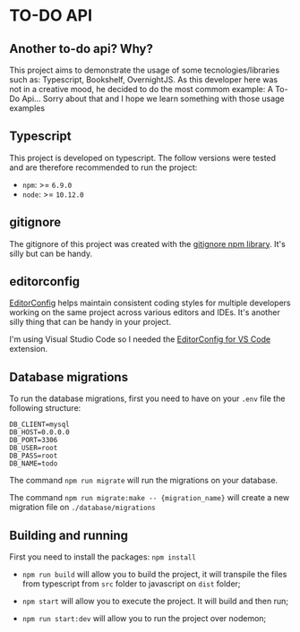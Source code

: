 # TO-DO API

## Another to-do api? Why?

This project aims to demonstrate the usage of some tecnologies/libraries such as: Typescript, Bookshelf, OvernightJS.
As this developer here was not in a creative mood, he decided to do the most commom example: A To-Do Api...
Sorry about that and I hope we learn something with those usage examples

## Typescript

This project is developed on typescript. The follow versions were tested and are therefore recommended to run the project:

- `npm`: >= `6.9.0`
- `node`: >= `10.12.0`

## gitignore

The gitignore of this project was created with the [gitignore npm library](https://www.npmjs.com/package/gitignore).
It's silly but can be handy.

## editorconfig

[EditorConfig](https://editorconfig.org/) helps maintain consistent coding styles for multiple developers working on the same project across various editors and IDEs.
It's another silly thing that can be handy in your project.

I'm using Visual Studio Code so I needed the [EditorConfig for VS Code](https://marketplace.visualstudio.com/items?itemName=EditorConfig.EditorConfig) extension.

## Database migrations

To run the database migrations, first you need to have on your `.env` file the following structure:

```
DB_CLIENT=mysql
DB_HOST=0.0.0.0
DB_PORT=3306
DB_USER=root
DB_PASS=root
DB_NAME=todo
```

The command `npm run migrate` will run the migrations on your database.

The command `npm run migrate:make -- {migration_name}` will create a new migration file on `./database/migrations`

## Building and running

First you need to install the packages: `npm install`

- `npm run build` will allow you to build the project, it will transpile the files from typescript from `src` folder to javascript on `dist` folder;

- `npm start` will allow you to execute the project. It will build and then run;

- `npm run start:dev` will allow you to run the project over nodemon;
